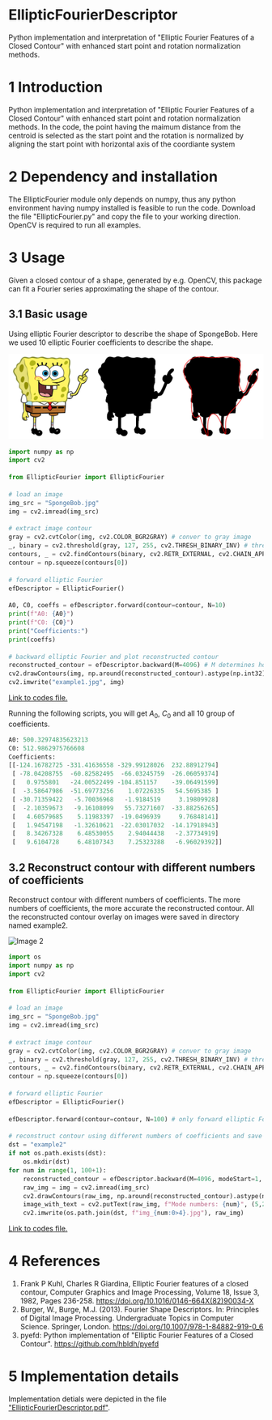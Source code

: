 # EllipticFourierDescriptor
Python implementation and interpretation of "Elliptic Fourier Features of a Closed Contour" with enhanced start point and rotation normalization methods.

# 1 Introduction
Python implementation and interpretation of "Elliptic Fourier Features of a Closed Contour" with enhanced start point and rotation normalization methods.
In the code, the point having the maimum distance from the centroid is selected as the start point and the rotation is normalized by aligning the start point with horizontal axis of the coordiante system

# 2 Dependency and installation
The EllipticFourier module only depends on numpy, thus any python environment having numpy installed is feasible to run the code. Download the file "EllipticFourier.py" and copy the file to your working direction. OpenCV is required to run all examples.

# 3 Usage
Given a closed contour of a shape, generated by e.g. OpenCV, this package can fit a Fourier series approximating the shape of the contour.

## 3.1 Basic usage
Using elliptic Fourier descriptor to describe the shape of SpongeBob. Here we used 10 elliptic Fourier coefficients to describe the shape.

<img src="imgs/img1.png" alt="Image 1">

``` python
import numpy as np
import cv2

from EllipticFourier import EllipticFourier

# load an image
img_src = "SpongeBob.jpg"
img = cv2.imread(img_src)

# extract image contour
gray = cv2.cvtColor(img, cv2.COLOR_BGR2GRAY) # conver to gray image
_, binary = cv2.threshold(gray, 127, 255, cv2.THRESH_BINARY_INV) # threshold to get binary image. Note that in the example image, the forground is back, thus we use cv2.THRESH_BINARY_INV.
contours, _ = cv2.findContours(binary, cv2.RETR_EXTERNAL, cv2.CHAIN_APPROX_NONE) # find all possible contours
contour = np.squeeze(contours[0]) 

# forward elliptic Fourier
efDescriptor = EllipticFourier()

A0, C0, coeffs = efDescriptor.forward(contour=contour, N=10)
print(f"A0: {A0}")
print(f"C0: {C0}")
print("Coefficients:")
print(coeffs)

# backward elliptic Fourier and plot reconstructed contour
reconstructed_contour = efDescriptor.backward(M=4096) # M determines how many points of the reconstructed contour
cv2.drawContours(img, np.around(reconstructed_contour).astype(np.int32).reshape((-1,1,2)), -1, (0, 0, 255), 2, cv2.LINE_AA)
cv2.imwrite("example1.jpg", img)
```
[Link to codes file.](examples/example1.py)

Running the following scripts, you will get $A_0$, $C_0$ and all 10 group of coefficients.
```python
A0: 500.32974835623213
C0: 512.9862975766608
Coefficients:
[[-124.16782725 -331.41636558 -329.99128026  232.88912794]
 [ -78.04208755  -60.82582495  -66.03245759  -26.06059374]
 [   0.9755801   -24.00522499 -104.851157    -39.06491599]
 [  -3.58647986  -51.69773256    1.07226335   54.5695385 ]
 [ -30.71359422   -5.70036968   -1.9184519     3.19809928]
 [  -2.10359673   -9.16108099   55.73271607  -33.88256265]
 [   4.60579685    5.11983397  -19.0496939     9.76848141]
 [   1.94547198   -1.32610621  -22.03017032  -14.17918943]
 [   8.34267328    6.48530055    2.94044438   -2.37734919]
 [   9.6104728     6.48107343    7.25323288   -6.96029392]]
```

## 3.2 Reconstruct contour with different numbers of coefficients
Reconstruct contour with different numbers of coefficients. The more numbers of coefficients, the more accurate the reconstructed contour. All the reconstructed contour overlay on images were saved in directory named example2.

<img src="imgs/img2.gif" alt="Image 2" width="70%" height="70%">

```python
import os
import numpy as np
import cv2

from EllipticFourier import EllipticFourier

# load an image
img_src = "SpongeBob.jpg"
img = cv2.imread(img_src)

# extract image contour
gray = cv2.cvtColor(img, cv2.COLOR_BGR2GRAY) # conver to gray image
_, binary = cv2.threshold(gray, 127, 255, cv2.THRESH_BINARY_INV) # threshold to get binary image. Note that in the example image, the forground is back, thus we use cv2.THRESH_BINARY_INV.
contours, _ = cv2.findContours(binary, cv2.RETR_EXTERNAL, cv2.CHAIN_APPROX_NONE) # find all possible contours
contour = np.squeeze(contours[0]) 

# forward elliptic Fourier
efDescriptor = EllipticFourier()

efDescriptor.forward(contour=contour, N=100) # only forward elliptic Fourier

# reconstruct contour using different numbers of coefficients and save results
dst = "example2"
if not os.path.exists(dst):
    os.mkdir(dst)
for num in range(1, 100+1):
    reconstructed_contour = efDescriptor.backward(M=4096, modeStart=1, modeNum=num)
    raw_img = img = cv2.imread(img_src)
    cv2.drawContours(raw_img, np.around(reconstructed_contour).astype(np.int32).reshape((-1,1,2)), -1, (0, 0, 255), 2, cv2.LINE_AA)
    image_with_text = cv2.putText(raw_img, f"Mode numbers: {num}", (5,25), cv2.FONT_HERSHEY_SIMPLEX, 1, (0, 0, 0), 2, cv2.LINE_AA)
    cv2.imwrite(os.path.join(dst, f"img_{num:0>4}.jpg"), raw_img)
```

[Link to codes file.](examples/example2.py)

# 4 References
1. Frank P Kuhl, Charles R Giardina, Elliptic Fourier features of a closed contour, Computer Graphics and Image Processing, Volume 18, Issue 3, 1982, Pages 236-258. https://doi.org/10.1016/0146-664X(82)90034-X
2. Burger, W., Burge, M.J. (2013). Fourier Shape Descriptors. In: Principles of Digital Image Processing. Undergraduate Topics in Computer Science. Springer, London. https://doi.org/10.1007/978-1-84882-919-0_6
3. pyefd: Python implementation of "Elliptic Fourier Features of a Closed Contour". https://github.com/hbldh/pyefd

# 5 Implementation details
Implementation detials were depicted in the file ["EllipticFourierDescriptor.pdf"](EllipticFourierDescriptor.pdf).